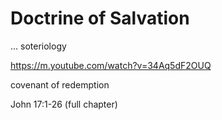 # Doctrine of Salvation

... soteriology


https://m.youtube.com/watch?v=34Aq5dF2OUQ

covenant of redemption

John 17:1-26 (full chapter)
